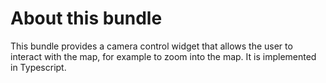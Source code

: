 # About this bundle

This bundle provides a camera control widget that allows the user to interact with the map, for example to zoom into the map.
It is implemented in Typescript.
